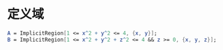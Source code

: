 # 定义域

```mathematica
A = ImplicitRegion[1 <= x^2 + y^2 <= 4, {x, y}];
B = ImplicitRegion[1 <= x^2 + y^2 + z^2 <= 4 && z >= 0, {x, y, z}];

```